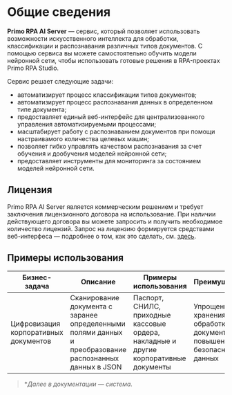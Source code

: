 # Общие сведения

**Primo RPA AI Server** — сервис, который позволяет использовать возможности искусственного интеллекта для обработки, классификации и распознавания различных типов документов. С помощью сервиса вы можете самостоятельно обучить модели нейронной сети, чтобы использовать готовые решения в RPA-проектах Primo RPA Studio. 

Сервис решает следующие задачи:
* автоматизирует процесс классификации типов документов;
* автоматизирует процесс распознавания данных в определенном типе документа;
* предоставляет единый веб-интерфейс для централизованного управления автоматизируемыми процессами;
* масштабирует работу с распознаванием документов при помощи настраивамого количества целевых машин;
* позволяет гибко управлять качеством распознавания за счет  обучения и дообучения моделей нейронной сети;
* предоставляет инструменты для мониторинга за состоянием моделей нейронной сети.

## Лицензия

Primo RPA AI Server является коммерческим решением и требует заключения лицензионного договора на использование. При наличии действующего договора вы можете запросить и получить необходимое количество лицензий. Запрос на лицензию формируется средствами веб-интерфеса — подробнее о том, как это сделать, см. [здесь](https://github.com/PrimoRPA/Docs.Rus/tree/1299-%D0%BD%D0%B0%D0%BF%D0%B8%D1%81%D0%B0%D1%82%D1%8C-%D0%B4%D0%BE%D0%BA%D1%83%D0%BC%D0%B5%D0%BD%D1%82-%D0%BF%D0%BE-primoai/primo-ai/admin/licenses).

## Примеры использования

| Бизнес-задача                                              | Описание                                                                 | Примеры использования                                  | Преимущества                                                                 |
|-----------------------------------------------------|-------------------------------------------------------------------------|-------------------------------------------------------|----------------------------------------------------------------------------|
| Цифровизация корпоративных документов               | Сканирование документа с заранее определенными полями данных и преобразование распознанных данных в JSON  | Паспорт, СНИЛС, приходные кассовые ордера, накладные и другие корпоративные документы | Упрощение хранения и обработки документов, повышение безопасности данных |


>\**Далее в документации — система.*



